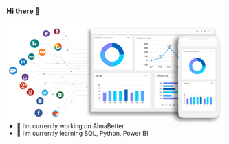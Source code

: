 ### Hi there 👋

<img align="right" alt ="coding" width="550" src="https://github.com/AnkitWalde/AnkitWalde/blob/main/3e99b9_f53a1cab95ae4dfd938a1bf6a1a62f49~mv2.gif">

- 🔭 I’m currently working on AlmaBetter
- 🌱 I’m currently learning SQL, Python, Power BI


<!--
**AnkitWalde/AnkitWalde** is a ✨ _special_ ✨ repository because its `README.md` (this file) appears on your GitHub profile.

Here are some ideas to get you started:

- 🔭 I’m currently working on AlmaBetter
- 🌱 I’m currently learning SQL, Python, Power BI
- 👯 I’m looking to collaborate on 
- 🤔 I’m looking for help with ..
- 💬 Ask me about ...
- 📫 How to reach me: ...
- 😄 Pronouns: ...
- ⚡ Fun fact: ...
-->
